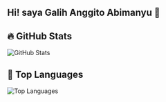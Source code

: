 ## Hi! saya Galih Anggito Abimanyu 👋

## 🔥 GitHub Stats
![GitHub Stats](https://github-readme-stats.vercel.app/api?username=GalihAnggito&show_icons=true&theme=radical)

## 🚀 Top Languages
![Top Languages](https://github-readme-stats.vercel.app/api/top-langs/?username=GalihAnggito&layout=compact&theme=radical)
<!--
**GalihAnggito/GalihAnggito** is a ✨ _special_ ✨ repository because its `README.md` (this file) appears on your GitHub profile.

Here are some ideas to get you started:

- 🔭 I’m currently working on ...
- 🌱 I’m currently learning ...
- 👯 I’m looking to collaborate on ...
- 🤔 I’m looking for help with ...
- 💬 Ask me about ...
- 📫 How to reach me: ...
- 😄 Pronouns: ...
- ⚡ Fun fact: ...
-->
